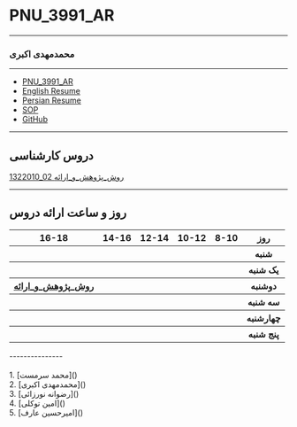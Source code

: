 # PNU_3991_AR
---------
### محمدمهدی اکبری
 
---
- [PNU_3991_AR](https://github.com/crzboy/PNU_3991_AR)
- [English Resume](https://crzboy.github.io/Resume/)
- [Persian Resume](https://crzboy.github.io/Resume/Mohamad%20Mahid%20Akbari-fa%20resume.html/Mohamad%20Mahid%20Akbari-fa%20resume.html)
- [SOP](https://crzboy.github.io/SOP/)
- [GitHub](https://github.com/crzboy)
------------------
## دروس کارشناسی
[1322010_02  روش_پژوهش_و_ارائه	](https://github.com/AliRazavi-edu/PNU_3991/tree/master/_BSc/ResearchAndPresentationMethods/1322010_02)

----------------
## روز و ساعت ارائه دروس

<table style="width:100%">
  <tr>
    <th >16-18</th>
    <th >14-16</th>
    <th >12-14</th>
    <th>10-12</th>
    <th>8-10</th>
    <th>روز</th>
  </tr>
  <tr>
    <th ></th>
    <th ></th>
    <th ></th>
    <th></th>
    <th></th>
    <th>شنبه</th>
  </tr>
   <tr>
    <th ></th>
    <th ></th>
    <th></th>
    <th></th>
    <th ></th>
    <th>یک شنبه</th>
  </tr>
 <tr>
    <th ><a  href="https://github.com/AliRazavi-edu/PNU_3991/tree/master/_BSc/ResearchAndPresentationMethods/1322010_02/
">روش_پژوهش_و_ارائه</a></th>
    <th ></th>
    <th ></th>
    <th></th>
    <th ></th>   
    <th>دوشنبه</th>
  </tr>
   <tr>
    <th ></th>
    <th ></th>
    <th></th>
    <th></th>
    <th ></th>
    <th>سه شنبه</th>
  </tr>
   <tr>
    <th ></th>
    <th ></th>
    <th></th>
    <th></th>
     <th ></th>
    <th>چهارشنبه</th>
  </tr>
   <tr>
    <th ></th>
     <th ></th>
     <th ></th>
     <th></th>
    <th></th>
    <th>پنج شنبه</th>
  </tr>
</table>
---------------
<br>
<br>
    1. [محمد سرمست]()
    <br>
    2. [محمدمهدی اکبری]()   
    <br>
    3. [رضوانه نورزائی]()
    <br>
    4. [امین توکلی]()
    <br>
    5. [امیرحسین عارف]()
    <br>
